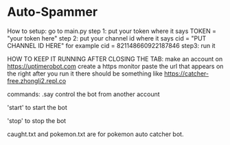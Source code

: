 # Auto-Spammer
How to setup:
go to main.py
step 1: put your token where it says TOKEN = "your token here"
step 2: put your channel id where it says cid = "PUT CHANNEL ID HERE" for example cid = 821148660922187846
step3: run it

HOW TO KEEP IT RUNNING AFTER CLOSING THE TAB:
make an account on https://uptimerobot.com
create a https monitor
paste the url that appears on the right after you run it there should be something like https://catcher-free.zhongli2.repl.co

commands:
.say <message> control the bot from another account

'start' to start the bot

'stop' to stop the bot
  
caught.txt and pokemon.txt are for pokemon auto catcher bot.
